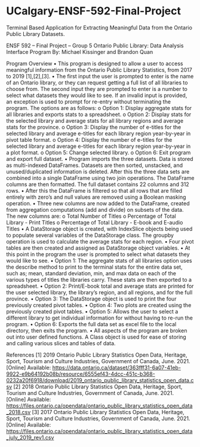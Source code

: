 # UCalgary-ENSF-592-Final-Project
Terminal Based Application for Extracting Meaningful Data from the Ontario Public Library Datasets.

ENSF 592 – Final Project – Group 5
Ontario Public Library: Data Analysis Interface Program
By: Michael Kissinger and Brandon Quan

Program Overview
•    This program is designed to allow a user to access meaningful information from the Ontario Public Library Statistics, from 2017 to 2019 [1],[2],[3]. 
•    The first input the user is prompted to enter is the name of an Ontario library, or they can request getting a full list of all libraries to choose from. The second input they are prompted to enter is a number to select what datasets they would like to see. If an invalid input is provided, an exception is used to prompt for re-entry without terminating the program. The options are as follows:
o    Option 1: Display aggregate stats for all libraries and exports stats to a spreadsheet.
o    Option 2: Display stats for the selected library and average stats for all library regions and average stats for the province.
o    Option 3: Display the number of e-titles for the selected library and average e-titles for each library region year-by-year in pivot table format.
o    Option 4: Display the number of e-titles for the selected library and average e-titles for each library region year-by-year in a plot format.
o    Option 5: Change selected library.
o    Option 6: Exit program and export full dataset.
•    Program imports the three datasets. Data is stored as multi-indexed DataFrames. Datasets are then sorted, unstacked, and unused/duplicated information is deleted. After this the three data sets are combined into a single DataFrame using two join operations. The DataFrame columns are then formatted. The full dataset contains 22 columns and 312 rows.
•    After this the DataFrame is filtered so that all rows that are filled entirely with zero’s and null values are removed using a Boolean masking operation.
•    Three new columns are now added to the DataFrame, created from aggregation computations (add and divide) on subsets of the data. The new columns are:
o    Total Number of Titles
o    Percentage of Total Library - Print Titles
o    Percentage of Total Library - E-book and E-audio Titles
•    A DataStorage object is created, with IndexSlice objects being used to populate several variables of the DataStorage class. The groupby operation is used to calculate the average stats for each region.
•    Four pivot tables are then created and assigned as DataStorage object variables.
•    At this point in the program the user is prompted to select what datasets they would like to see.
•    Option 1: The aggregate stats of all libraries option uses the describe method to print to the terminal stats for the entire data set, such as; mean, standard deviation, min, and max data on each of the various types of titles the libraries carry. These stats are then exported to a spreadsheet.
•    Option 2: Print/E-book total and average stats are printed for the user selected library, the library’s region, and all regions, and for the full province.
•    Option 3: The DataStorage object is used to print the four previously created pivot tables.
•    Option 4: Two plots are created using the previously created pivot tables.
•    Option 5: Allows the user to select a different library to get individual information for without having to re-run the program.
•    Option 6: Exports the full data set as excel file to the local directory, then exits the program.
•    All aspects of the program are broken out into user defined functions. A Class object is used for ease of storing and calling various slices and tables of data.

References
[1]    2019 Ontario Public Library Statistics Open Data, Heritage, Sport, Tourism and Culture Industries, Government of Canada, June. 2021. [Online] Available: https://data.ontario.ca/dataset/363fff31-6a07-41eb-9922-e9b64192b08b/resource/6555ef43-4dcc-451c-b368-0232a20f6918/download/2019_ontario_public_library_statistics_open_data.csv
[2]    2018 Ontario Public Library Statistics Open Data, Heritage, Sport, Tourism and Culture Industries, Government of Canada, June. 2021. [Online] Available: https://files.ontario.ca/opendata/ontario_public_library_statistics_open_data_2018.csv
[3]    2017 Ontario Public Library Statistics Open Data, Heritage, Sport, Tourism and Culture Industries, Government of Canada, June. 2021. [Online] Available: https://files.ontario.ca/opendata/ontario_public_library_statistics_open_data_july_2019_rev1.csv
